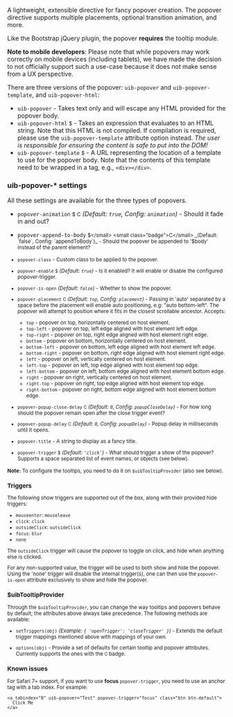 A lightweight, extensible directive for fancy popover creation. The popover
directive supports multiple placements, optional transition animation, and more.

Like the Bootstrap jQuery plugin, the popover **requires** the tooltip
module.

__Note to mobile developers__:  Please note that while popovers may work correctly on mobile devices (including tablets),
  we have made the decision to not officially support such a use-case because it does not make sense from a UX perspective.

There are three versions of the popover: `uib-popover` and `uib-popover-template`, and `uib-popover-html`:

* `uib-popover` -
  Takes text only and will escape any HTML provided for the popover body.
* `uib-popover-html`
  <small class="badge">$</small> -
  Takes an expression that evaluates to an HTML string. Note that this HTML is not compiled. If compilation is required, please use the `uib-popover-template` attribute option instead.  *The user is responsible for ensuring the content is safe to put into the DOM!*
* `uib-popover-template`
  <small class="badge">$</small> -
  A URL representing the location of a template to use for the popover body. Note that the contents of this template need to be wrapped in a tag, e.g., `<div></div>`.

### uib-popover-* settings

All these settings are available for the three types of popovers.

* `popover-animation`
  <small class="badge">$</small>
  <small class="badge">C</small>
  _(Default: `true`, Config: `animation`)_ -
  Should it fade in and out?

* `popover-append-to-body`
  <small class="badge">$</small>
  <small class="badge">C</small>
  _(Default: `false`, Config: `appendToBody`)_ -
  Should the popover be appended to '$body' instead of the parent element?

* `popover-class` -
  Custom class to be applied to the popover.

* `popover-enable`
  <small class="badge">$</small>
  _(Default: `true`)_ -
  Is it enabled? It will enable or disable the configured popover-trigger.

* `popover-is-open`
  <i class="glyphicon glyphicon-eye-open"></i>
  _(Default: `false`)_ -
  Whether to show the popover.

* `popover-placement`
  <small class="badge">C</small>
  _(Default: `top`, Config: `placement`)_ -
  Passing in 'auto' separated by a space before the placement will enable auto positioning, e.g: "auto bottom-left". The popover will attempt to position where it fits in the closest scrollable ancestor. Accepts:

   * `top` - popover on top, horizontally centered on host element.
   * `top-left` - popover on top, left edge aligned with host element left edge.
   * `top-right` - popover on top, right edge aligned with host element right edge.
   * `bottom` - popover on bottom, horizontally centered on host element.
   * `bottom-left` - popover on bottom, left edge aligned with host element left edge.
   * `bottom-right` - popover on bottom, right edge aligned with host element right edge.
   * `left` - popover on left, vertically centered on host element.
   * `left-top` - popover on left, top edge aligned with host element top edge.
   * `left-bottom` - popover on left, bottom edge aligned with host element bottom edge.
   * `right` - popover on right, vertically centered on host element.
   * `right-top` - popover on right, top edge aligned with host element top edge.
   * `right-bottom` - popover on right, bottom edge aligned with host element bottom edge.

* `popover-popup-close-delay`
  <small class="badge">C</small>
  _(Default: `0`, Config: `popupCloseDelay`)_ -
  For how long should the popover remain open after the close trigger event?

* `popover-popup-delay`
  <small class="badge">C</small>
  _(Default: `0`, Config: `popupDelay`)_ -
  Popup delay in milliseconds until it opens.

* `popover-title` -
   A string to display as a fancy title.

* `popover-trigger`
  <small class="badge">$</small>
  _(Default: `'click'`)_ -
  What should trigger a show of the popover? Supports a space separated list of event names, or objects (see below).

**Note:** To configure the tooltips, you need to do it on `$uibTooltipProvider` (also see below).

### Triggers

The following show triggers are supported out of the box, along with their provided hide triggers:

- `mouseenter`: `mouseleave`
- `click`: `click`
- `outsideClick`: `outsideClick`
- `focus`: `blur`
- `none`

The `outsideClick` trigger will cause the popover to toggle on click, and hide when anything else is clicked.

For any non-supported value, the trigger will be used to both show and hide the
popover. Using the 'none' trigger will disable the internal trigger(s), one can
then use the `popover-is-open` attribute exclusively to show and hide the popover.

### $uibTooltipProvider

Through the `$uibTooltipProvider`, you can change the way tooltips and popovers
behave by default; the attributes above always take precedence. The following
methods are available:

* `setTriggers(obj)`
  _(Example: `{ 'openTrigger': 'closeTrigger' }`)_ -
  Extends the default trigger mappings mentioned above with mappings of your own.

* `options(obj)` -
  Provide a set of defaults for certain tooltip and popover attributes. Currently supports the ones with the <small class="badge">C</small> badge.

### Known issues

For Safari 7+ support, if you want to use **focus** `popover-trigger`, you need to use an anchor tag with a tab index. For example:

```
<a tabindex="0" uib-popover="Test" popover-trigger="focus" class="btn btn-default">
  Click Me
</a>
```
